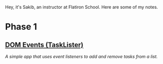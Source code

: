 Hey, it's Sakib, an instructor at Flatiron School. Here are some of my notes.

# Phase 1

## [DOM Events (TaskLister)](phase-1/dom-events)
_A simple app that uses event listeners to add and remove tasks from a list._
